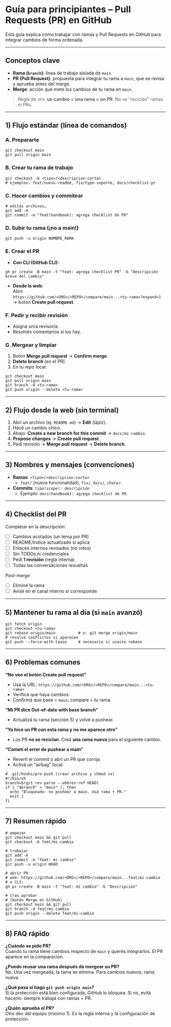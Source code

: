 # Guía para principiantes – Pull Requests (PR) en GitHub

Esta guía explica cómo trabajar con ramas y Pull Requests en GitHub para integrar cambios de forma ordenada.

---

## Conceptos clave
- **Rama (`branch`)**: línea de trabajo aislada de `main`.
- **PR (Pull Request)**: propuesta para integrar tu rama a `main`, que se revisa y aprueba antes del merge.
- **Merge**: acción que mete los cambios de tu rama en `main`.

> Regla de oro: **un cambio = una rama = un PR**. No se “reciclan” ramas ni PRs.

---

## 1) Flujo estándar (línea de comandos)

### A. Prepararte
```
git checkout main
git pull origin main
```

### B. Crear tu rama de trabajo
```
git checkout -b <tipo>/<descripcion-corta>
# ejemplos: feat/nuevo-readme, fix/typo-soporte, docs/checklist-pr
```

### C. Hacer cambios y commitear
```
# editás archivos…
git add -A
git commit -m "feat(handbook): agrega checklist de PR"
```

### D. Subir tu rama (¡no a main!)
```
git push -u origin NOMBRE_RAMA
```

### E. Crear el PR
- **Con CLI (GitHub CLI):**
```
gh pr create -B main -t "feat: agrega checklist PR" -b "Descripción breve del cambio"
```
- **Desde la web:**  
Abrir  
`https://github.com/<ORG>/<REPO>/compare/main...<tu-rama>?expand=1`  
→ botón **Create pull request**.

### F. Pedir y recibir revisión
- Asigná un/a revisor/a.  
- Resolvés comentarios si los hay.

### G. Mergear y limpiar
1. Botón **Merge pull request** → **Confirm merge**.  
2. **Delete branch** (en el PR).  
3. En tu repo local:
```
git checkout main
git pull origin main
git branch -d <tu-rama>
git push origin --delete <tu-rama>
```

---

## 2) Flujo desde la web (sin terminal)
1. Abrí un archivo (ej. `README.md`) → **Edit** (lápiz).  
2. Hacé un cambio chico.  
3. Abajo: **Create a new branch for this commit** → `docs/mi-cambio`.  
4. **Propose changes** → **Create pull request**.  
5. Pedí revisión → **Merge pull request** → **Delete branch**.

---

## 3) Nombres y mensajes (convenciones)
- **Ramas**: `<tipo>/<descripcion-corta>`  
  - `feat/` (nueva funcionalidad), `fix/`, `docs/`, `chore/`.
- **Commits**: `tipo(scope): descripción`  
  - Ejemplo: `docs(handbook): agrega checklist de PR`.

---

## 4) Checklist del PR
Completar en la descripción:

- [ ] Cambios acotados (un tema por PR)  
- [ ] README/Índice actualizado si aplica  
- [ ] Enlaces internos revisados (no rotos)  
- [ ] Sin TODOs ni credenciales  
- [ ] Pedí **1 revisión** (regla interna)  
- [ ] Todas las conversaciones resueltas  

_Post-merge_  
- [ ] Eliminé la rama  
- [ ] Avisé en el canal interno si corresponde  

---

## 5) Mantener tu rama al día (si `main` avanzó)
```
git fetch origin
git checkout <tu-rama>
git rebase origin/main          # o: git merge origin/main
# resolvé conflictos si aparecen
git push --force-with-lease     # necesario si usaste rebase
```

---

## 6) Problemas comunes

**“No veo el botón Create pull request”**  
- Usá la URL: `https://github.com/<ORG>/<REPO>/compare/main...<tu-rama>`  
- Verificá que haya cambios.  
- Confirmá que base = `main`, compare = tu rama.

**“Mi PR dice Out-of-date with base branch”**  
- Actualizá tu rama (sección 5) y volvé a pushear.

**“Ya hice un PR con esta rama y no me aparece otro”**  
- Los PR **no se reciclan**. Creá **una rama nueva** para el siguiente cambio.

**“Cometí el error de pushear a main”**  
- Revertí el commit o abrí un PR que corrija.  
- Activá un “airbag” local:
```
# .git/hooks/pre-push (crear archivo y chmod +x)
#!/bin/sh
branch=$(git rev-parse --abbrev-ref HEAD)
if [ "$branch" = "main" ]; then
  echo "Bloqueado: no pushear a main. Usá rama + PR."
  exit 1
fi
```

---

## 7) Resumen rápido
```
# empezar
git checkout main && git pull
git checkout -b feat/mi-cambio

# trabajar
git add -A
git commit -m "feat: mi cambio"
git push -u origin HEAD

# abrir PR
# web: https://github.com/<ORG>/<REPO>/compare/main...feat/mi-cambio
# o CLI:
gh pr create -B main -t "feat: mi cambio" -b "Descripción"

# tras aprobar
# (botón Merge en GitHub)
git checkout main && git pull
git branch -d feat/mi-cambio
git push origin --delete feat/mi-cambio
```

---

## 8) FAQ rápido

**¿Cuándo se pide PR?**  
Cuando tu rama tiene cambios respecto de `main` y querés integrarlos. El PR aparece en la comparación.

**¿Puedo reusar una rama después de mergear su PR?**  
No. Una vez mergeada, la rama se elimina. Para cambios nuevos, rama nueva.

**¿Qué pasa si hago `git push origin main`?**  
Si la protección está bien configurada, GitHub lo bloquea. Si no, evitá hacerlo: siempre trabajá con ramas + PR.

**¿Quién aprueba el PR?**  
Otro dev del equipo (mínimo 1). Es la regla interna y la configuración de protección.
